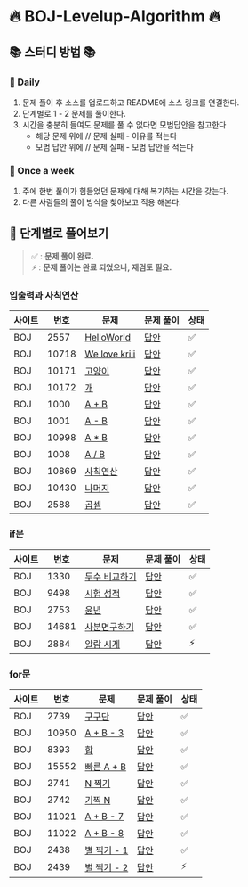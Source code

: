 # 🔥 BOJ-Levelup-Algorithm 🔥

## 📚 스터디 방법 📚

### 📌 Daily

1. 문제 풀이 후 소스를 업로드하고 README에 소스 링크를 연결한다.
2. 단계별로 1 - 2 문제를 풀이한다.
3. 시간을 충분히 들여도 문제를 풀 수 없다면 모범답안을 참고한다
    - 해당 문제 위에 // 문제 실패 - 이유를 적는다
    - 모범 답안 위에 // 문제 실패 - 모범 답안을 적는다

### 📌 Once a week

1. 주에 한번 풀이가 힘들었던 문제에 대해 복기하는 시간을 갖는다.
2. 다른 사람들의 풀이 방식을 찾아보고 적용 해본다.

## 📄 단계별로 풀어보기

> ✅ : **문제 풀이 완료.**  
> ⚡ : **문제 풀이는 완료 되었으나, 재검토 필요.**

### 입출력과 사칙연산

| 사이트 | 번호  | 문제                                                     | 문제 풀이                                                        | 상태 |
|-----|-----|--------------------------------------------------------|--------------------------------------------------------------|----|
| BOJ | 2557 | [HelloWorld](https://www.acmicpc.net/problem/2557)     | [답안](./src/com/boj/algorithm/ch01_io/HelloWorld_2557.java)   | ✅  |
| BOJ | 10718 | [We love kriii](https://www.acmicpc.net/problem/10718) | [답안](./src/com/boj/algorithm/ch01_io/WeLoveArmy_10718.java)  | ✅  |
| BOJ | 10171 | [고양이](https://www.acmicpc.net/problem/10171)           | [답안](./src/com/boj/algorithm/ch01_io/PrintCat_10171.java)    | ✅  |
| BOJ | 10172 | [개](https://www.acmicpc.net/problem/10172)             | [답안](./src/com/boj/algorithm/ch01_io/PrintDog_10172.java)    | ✅  |
| BOJ | 1000 | [A + B](https://www.acmicpc.net/problem/1000)          | [답안](./src/com/boj/algorithm/ch01_io/Plus_1000.java)         | ✅  |
| BOJ | 1001 | [A - B](https://www.acmicpc.net/problem/1001)          | [답안](./src/com/boj/algorithm/ch01_io/Minus_1001.java)        | ✅  |
| BOJ | 10998 | [A * B](https://www.acmicpc.net/problem/10998)         | [답안](./src/com/boj/algorithm/ch01_io/MultiPly_10998.java)    | ✅  |
| BOJ | 1008 | [A / B](https://www.acmicpc.net/problem/1008)          | [답안](./src/com/boj/algorithm/ch01_io/Divide_1008.java)       | ✅  |
| BOJ | 10869 | [사칙연산](https://www.acmicpc.net/problem/10869)          | [답안](./src/com/boj/algorithm/ch01_io/Calculation_10869.java) | ✅  |
| BOJ | 10430 | [나머지](https://www.acmicpc.net/problem/10430)           | [답안](./src/com/boj/algorithm/ch01_io/CalRemain_10430.java)   | ✅  |
| BOJ | 2588 | [곱셈](https://www.acmicpc.net/problem/2588)             | [답안](./src/com/boj/algorithm/ch01_io/Multiplication_2588.java)   | ✅  |

### if문

| 사이트 | 번호     | 문제                                             | 문제 풀이                                                       | 상태 |
|-----|--------|------------------------------------------------|-------------------------------------------------------------|----|
| BOJ | 1330   | [두수 비교하기](https://www.acmicpc.net/problem/1330) | [답안](src/com/boj/algorithm/ch02_if/CompareNumber_1330.java) | ✅  |
| BOJ | 9498   | [시험 성적](https://www.acmicpc.net/problem/9498)  | [답안](./src/com/boj/algorithm/ch02_if/TestScore_9498.java)   |  ✅ | 
| BOJ | 2753   | [윤년](https://www.acmicpc.net/problem/2753)     | [답안](./src/com/boj/algorithm/ch02_if/LeapYear_2753.java)    |  ✅ |
| BOJ | 14681  | [사분면구하기](https://www.acmicpc.net/problem/14681) | [답안](./src/com/boj/algorithm/ch02_if/Quadrant_14681.java)   |  ✅ |
| BOJ | 2884  | [알람 시계](https://www.acmicpc.net/problem/2884)  | [답안](./src/com/boj/algorithm/ch02_if/AlarmClock_2884.java)      |  ⚡ |

### for문

| 사이트 | 번호   | 문제                                                 | 문제 풀이                                                              | 상태  |
|-----|------|----------------------------------------------------|--------------------------------------------------------------------|-----|
| BOJ | 2739 | [구구단](https://www.acmicpc.net/problem/2739)        | [답안](src/com/boj/algorithm/ch03_for/MultiplicationTable_2739.java) | ✅   |
| BOJ | 10950 | [A + B - 3](https://www.acmicpc.net/problem/10950) | [답안](src/com/boj/algorithm/ch03_for/TestCase_10950.java)           | ✅   |
| BOJ | 8393 | [합](https://www.acmicpc.net/problem/8393)          | [답안](src/com/boj/algorithm/ch03_for/Sum_8393.java)                 | ✅   |
| BOJ | 15552 | [빠른 A + B](https://www.acmicpc.net/problem/15552)  | [답안](src/com/boj/algorithm/ch03_for/QuickSum_15552.java)           | ✅   |
| BOJ | 2741 | [N 찍기](https://www.acmicpc.net/problem/2741)       | [답안](src/com/boj/algorithm/ch03_for/PrintN_2741.java)              | ✅   |
| BOJ | 2742 | [기찍 N](https://www.acmicpc.net/problem/2742)       | [답안](src/com/boj/algorithm/ch03_for/PrintReverseN_2742.java)       | ✅   |
| BOJ | 11021 | [A + B - 7](https://www.acmicpc.net/problem/11021) | [답안](src/com/boj/algorithm/ch03_for/PlusTestCase_11021.java)       | ✅   |
| BOJ | 11022 | [A + B - 8](https://www.acmicpc.net/problem/11022) | [답안](src/com/boj/algorithm/ch03_for/PlusTestCasePretty_11022.java) | ✅   |
| BOJ | 2438 | [별 찍기 - 1](https://www.acmicpc.net/problem/2438)   | [답안](src/com/boj/algorithm/ch03_for/PrintStar_2438.java)           | ✅   |
| BOJ | 2439 | [별 찍기 - 2](https://www.acmicpc.net/problem/2439)   | [답안](src/com/boj/algorithm/ch03_for/PrintReverseStar_2439.java)    | ⚡   |